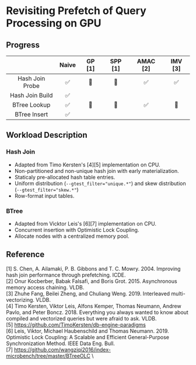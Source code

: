 # Revisiting Prefetch of Query Processing on GPU

## Progress

| | Naive | GP \[1\]| SPP \[1\]| AMAC \[2\]| IMV \[3\]|
|:---:|:---:|:---:| :---:| :---:| :---:|
| Hash Join Probe | ✅ | 🔨 | 🔨 | ✅ | ✅ |
| Hash Join Build | ✅ |  |  |  |  |
| BTree Lookup    | ✅ | 🔨 | 🔨 | ✅ | 🔨 |
| BTree Insert    | ✅ | |  |  |  |

## Workload Description

### Hash Join

* Adapted from Timo Kersten's \[4\]\[5\] implementation on CPU.
* Non-partitioned and non-unique hash join with early materialization.
* Staticaly pre-allocated hash table entries.
* Uniform distribution (`--gtest_filter="unique.*"`) and skew distribution (`--gtest_filter="skew.*"`)
* Row-format input tables.

### BTree

* Adapted from Vicktor Leis's \[6\]\[7\] implementation on CPU.
* Concurrent insertion with Optimistic Lock Coupling.
* Allocate nodes with a centralized memory pool.

## Reference

\[1\] S. Chen, A. Ailamaki, P. B. Gibbons and T. C. Mowry. 2004. Improving hash join performance through prefetching. ICDE. \
\[2\] Onur Kocberber, Babak Falsafi, and Boris Grot. 2015. Asynchronous memory access chaining. VLDB. \
\[3\] Zhuhe Fang, Beilei Zheng, and Chuliang Weng. 2019. Interleaved multi-vectorizing. VLDB. \
\[4\] Timo Kersten, Viktor Leis, Alfons Kemper, Thomas Neumann, Andrew Pavlo, and Peter Boncz. 2018. Everything you always wanted to know about compiled and vectorized queries but were afraid to ask. VLDB. \
\[5\] <https://github.com/TimoKersten/db-engine-paradigms> \
\[6\] Leis, Viktor, Michael Haubenschild and Thomas Neumann. 2019. Optimistic Lock Coupling: A Scalable and Efficient General-Purpose Synchronization Method. IEEE Data Eng. Bull. \
\[7\] <https://github.com/wangziqi2016/index-microbench/tree/master/BTreeOLC> \
